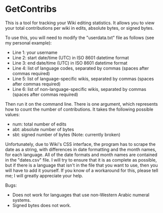 # GetContribs
This is a tool for tracking your Wiki editing statistics. It allows you to view your total contributions per wiki in edits, absolute bytes, or signed bytes.

To use this, you will need to modify the "userdata.txt" file as follows (see my personal example):
- Line 1: your username
- Line 2: start date/time (UTC) in ISO 8601 datetime format
- Line 3: end date/time (UTC) in ISO 8601 datetime format
- Line 4: list of language codes, separated by commas (spaces after commas required)
- Line 5: list of language-specific wikis, separated by commas (spaces after commas required)
- Line 6: list of non-language-specific wikis, separated by commas (spaces after commas required)

Then run it on the command line. There is one argument, which represents how to count the number of contributions. It takes the following possible values:
- num: total number of edits
- abt: absolute number of bytes
- sbt: signed number of bytes (Note: currently broken)

Unfortunately, due to Wiki's CSS interface, the program has to scrape the date as a string, with differences in date formatting and the month names, for each language. All of the date formats and month names are contained in the "dates.csv" file. I will try to ensure that it is as complete as possible, but if there is a language that isn't in the file that you want to use, then you will have to add it yourself. If you know of a workaround for this, please tell me; I will greatly appreciate your help.

Bugs:
- Does not work for languages that use non-Western Arabic numeral systems.
- Signed bytes does not work.